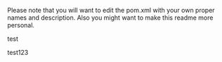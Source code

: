 Please note that you will want to edit the pom.xml with your own proper names and description. Also you might want to make this readme more personal.

test

test123
